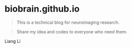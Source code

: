 # biobrain.github.io

>This is a technical blog for neuroimaging research.

>Share my idea and codes to everyone who need them.

Liang Li
